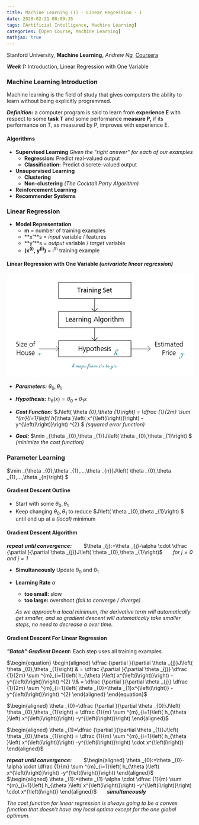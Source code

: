 ```yaml
---
title: Machine Learning (1) · Linear Regression · I
date: 2020-02-21 00:09:35
tags: [Artificial Intelligence, Machine Learning]
categories: [Open Course, Machine Learning]
mathjax: true
---
```


Stanford University, **Machine Learning,** *Andrew Ng,* [Coursera]( https://www.coursera.org/learn/machine-learning/home/info )

***Week 1:*** Introduction, Linear Regression with One Variable

### Machine Learning Introduction

Machine learning is the field of study that gives computers the ability to learn without being explicitly programmed.

***Definition:*** a computer program is said to learn from **experience E** with respect to some **task T** and some performance **measure P,** if its performance on T, as measured by P, improves with experience E.

<!-- more -->

#### Algorithms

- **Supervised Learning**
  *Given the "right answer" for each of our examples*
  - **Regression:** Predict real-valued output
  - **Classification:** Predict discrete-valued output
- **Unsupervised Learning**
  - **Clustering**
  - **Non-clustering** *(The Cocktail Party Algorithm)*
- **Reinforcement Learning**
- **Recommender Systems**

### Linear Regression

- **Model Representation**
  - **m** = number of training examples
  - **x'**s = *input* variable / features
  - **y'**s = *output* variable / *target* variable
  - **(x<sup>(i)</sup>, y<sup>(i)</sup>)** = i<sup>th</sup> training example

#### Linear Regression with One Variable *(univariate linear regression)*

![Model Representation](Machine-Learning-Andrew-Ng-1/ModelRepresentation.png)

- ***Parameters:*** $\theta _{0},\theta _{1}$

- ***Hypothesis:*** $h_{\theta }\left( x\right) =\theta _{0}+\theta _{1}x$

- ***Cost Function:*** $J\left( \theta _{0},\theta _{1}\right) =  \dfrac {1}{2m} \sum ^{m}_{i=1}\left( h_{\theta }\left( x^{\left(i\right)}\right) -y^{\left(i\right)}\right) ^{2} $ *(squared error function)*

- ***Goal:*** $\min _{\theta _{0},\theta _{1}}J\left( \theta _{0},\theta _{1}\right) $ *(minimize the cost function)*

### Parameter Learning

$\min _{\theta _{0},\theta _{1},...,\theta _{n}}J\left( \theta _{0},\theta _{1},...,\theta _{n}\right) $ 

#### Gradient Descent Outline

- Start with some $\theta _{0},\theta _{1}$
- Keep changing $\theta _{0},\theta _{1}$ to reduce $J\left( \theta _{0},\theta _{1}\right) $ until end up at a *(local)* minimum

#### Gradient Descent Algorithm

***repeat until convergence:***
&emsp;&emsp;$\theta _{j}:=\theta _{j}-\alpha \cdot \dfrac {\partial }{\partial \theta _{j}}J\left( \theta _{0},\theta _{1}\right)$&emsp;&emsp;*for $j=0$ and $j=1$*

- **Simultaneously** Update θ<sub>0</sub> and θ<sub>1</sub>
- **Learning Rate** $\alpha$
  - **too small:** slow
  - **too large:** overshoot *(fail to converge / diverge)*
  
  *As we approach a local minimum, the derivative term will automatically get smaller, and so gradient descent will automatically take smaller steps, no need to decrease α over time.*

#### Gradient Descent For Linear Regression

***"Batch" Gradient Decent:*** Each step uses all training examples

$\begin{equation} \begin{aligned} \dfrac {\partial }{\partial \theta _{j}}J\left( \theta _{0},\theta _{1}\right) & = \dfrac {\partial }{\partial \theta _{j}} \dfrac {1}{2m} \sum ^{m}_{i=1}\left( h_{\theta }\left( x^{\left(i\right)}\right) -y^{\left(i\right)}\right) ^{2} \\& = \dfrac {\partial }{\partial \theta _{j}} \dfrac {1}{2m} \sum ^{m}_{i=1}\left( \theta _{0}+\theta _{1}x^{\left(i\right)} -y^{\left(i\right)}\right) ^{2} \end{aligned} \end{equation}$

$\begin{aligned} \theta _{0}=\dfrac {\partial }{\partial \theta _{0}}J\left( \theta _{0},\theta _{1}\right) = \dfrac {1}{m} \sum ^{m}_{i=1}\left( h_{\theta }\left( x^{\left(i\right)}\right) -y^{\left(i\right)}\right) \end{aligned}$

$\begin{aligned} \theta _{1}=\dfrac {\partial }{\partial \theta _{1}}J\left( \theta _{0},\theta _{1}\right) = \dfrac {1}{m} \sum ^{m}_{i=1}\left( h_{\theta }\left( x^{\left(i\right)}\right) -y^{\left(i\right)}\right) \cdot x^{\left(i\right)} \end{aligned}$

***repeat until convergence:***
&emsp;&emsp;$\begin{aligned} \theta _{0}:=\theta _{0}-\alpha \cdot \dfrac {1}{m} \sum ^{m}_{i=1}\left( h_{\theta }\left( x^{\left(i\right)}\right) -y^{\left(i\right)}\right) \end{aligned}$
&emsp;&emsp;$\begin{aligned} \theta _{1}:=\theta _{1}-\alpha \cdot \dfrac {1}{m} \sum ^{m}_{i=1}\left( h_{\theta }\left( x^{\left(i\right)}\right) -y^{\left(i\right)}\right) \cdot x^{\left(i\right)} \end{aligned}$&emsp;&emsp;***simultaneously***

*The cost function for linear regression is always going to be a convex function that doesn't have any local optima except for the one global optimum.*